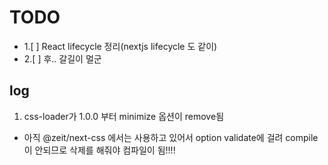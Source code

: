 # TODO

 - 1.[ ] React lifecycle 정리(nextjs lifecycle 도 같이)
 - 2.[ ] 후.. 갈길이 멀군


## log
1. css-loader가 1.0.0 부터 minimize 옵션이 remove됨
- 아직 @zeit/next-css 에서는 사용하고 있어서 option validate에 걸려 compile이 안되므로 삭제를 해줘야 컴파일이 됨!!!!
